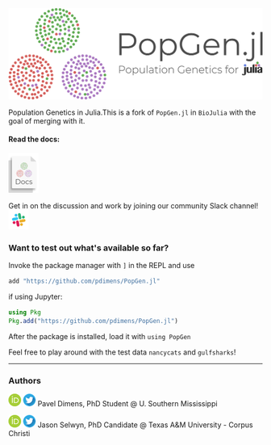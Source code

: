 ![PopGen.jl](docs/img/logo.png)

Population Genetics in Julia.This is a fork of `PopGen.jl` in `BioJulia` with the goal of merging with it. 

#### Read the docs:
[![alt text](docs/img/docs.png)](https://pdimens.github.io/PopGen.jl/) 


Get in on the discussion and work by joining our community Slack channel! [![alt text](docs/img/slack.png)](https://pdimens.github.io/PopGen.jl/community/)

### Want to test out what's available so far?
Invoke the package manager with `]` in the REPL and use
```julia
add "https://github.com/pdimens/PopGen.jl"
```
if using Jupyter:
```julia
using Pkg
Pkg.add("https://github.com/pdimens/PopGen.jl")
```

After the package is installed, load it with `using PopGen`

Feel free to play around with the test data `nancycats` and `gulfsharks`!





---------

### Authors

[![alt text](docs/img/orcid.png)](https://orcid.org/0000-0003-3823-0373) [![alt text](docs/img/twitter.png)](https://twitter.com/PVDimens) Pavel Dimens, PhD Student @ U. Southern Mississippi

[![alt text](docs/img/orcid.png)](http://orcid.org/0000-0002-9100-217X) [![alt text](docs/img/twitter.png)](https://twitter.com/JasonSelwyn) Jason Selwyn, PhD Candidate @ Texas A&M University - Corpus Christi 
